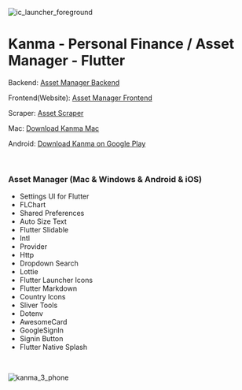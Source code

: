 ![ic_launcher_foreground](https://user-images.githubusercontent.com/25686023/155740270-208e9079-a139-4810-b02c-2977c602919d.png)

# Kanma - Personal Finance / Asset Manager - Flutter

Backend: [Asset Manager Backend](https://github.com/MrNtlu/Asset-Manager)

Frontend(Website): [Asset Manager Frontend](https://github.com/MrNtlu/Asset-Manager-Frontend)

Scraper: [Asset Scraper](https://github.com/MrNtlu/Asset-Scraper)

Mac: [Download Kanma Mac](https://github.com/MrNtlu/Asset-Manager-Flutter/raw/master/installers/dmg_creator/kantan.dmg)

Android: [Download Kanma on Google Play](https://play.google.com/store/apps/details?id=com.mrntlu.kantan)

&nbsp;

### Asset Manager (Mac & Windows & Android & iOS)

<ul>
    <li> Settings UI for Flutter
    <li> FLChart
    <li> Shared Preferences
    <li> Auto Size Text
    <li> Flutter Slidable
    <li> Intl
    <li> Provider
    <li> Http
    <li> Dropdown Search
    <li> Lottie
    <li> Flutter Launcher Icons
    <li> Flutter Markdown
    <li> Country Icons
    <li> Sliver Tools
    <li> Dotenv
    <li> AwesomeCard
    <li> GoogleSignIn
    <li> Signin Button
    <li> Flutter Native Splash
</ul>

&nbsp;
&nbsp;
&nbsp;

![kanma_3_phone](https://user-images.githubusercontent.com/25686023/167297852-4afc5f5e-97dd-40a7-ad11-7c2c2b4371e3.png)